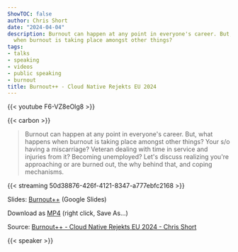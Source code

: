 ```yaml
---
ShowTOC: false
author: Chris Short
date: "2024-04-04"
description: Burnout can happen at any point in everyone's career. But, what happens
  when burnout is taking place amongst other things?
tags:
- talks
- speaking
- videos
- public speaking
- burnout
title: Burnout++ - Cloud Native Rejekts EU 2024
---
```


{{< youtube F6-VZ8eOlg8 >}}

{{< carbon >}}

> Burnout can happen at any point in everyone's career. But, what happens when burnout is taking place amongst other things? Your s/o having a miscarriage? Veteran dealing with time in service and injuries from it? Becoming unemployed? Let's discuss realizing you're approaching or are burned out, the why behind that, and coping mechanisms.

{{< streaming 50d38876-426f-4121-8347-a777ebfc2168 >}}

Slides: [Burnout++](https://docs.google.com/presentation/d/1zpRNJtSTj6RrBZk2oMFr8rokILFCodkY4ZiXbfoLunw/edit?usp=sharing) (Google Slides)

Download as [MP4](https://cdn.chrisshort.net/chrisshort/Burnout++_Recognizing-and-Managing-Burnout.mp4) (right click, Save As...)

Source: [Burnout++ - Cloud Native Rejekts EU 2024 - Chris Short](https://youtu.be/F6-VZ8eOlg8)

{{< speaker >}}
